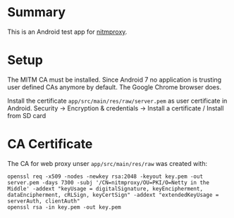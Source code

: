 # Summary

This is an Android test app for [nitmproxy](https://github.com/chhsiao90/nitmproxy).

# Setup

The MITM CA must be installed. Since Android 7 no application is trusting user defined CAs anymore by default. The Google Chrome browser does.

Install the certificate `app/src/main/res/raw/server.pem` as user certificate in Android. Security -> Encryption & credentials -> Install a certificate / Install from SD card 

# CA Certificate

The CA for web proxy unser `app/src/main/res/raw` was created with:

~~~shell script
openssl req -x509 -nodes -newkey rsa:2048 -keyout key.pem -out server.pem -days 7300 -subj '/CN=nitmproxy/OU=PKI/O=Netty in the Middle' -addext "keyUsage = digitalSignature, keyEncipherment, dataEncipherment, cRLSign, keyCertSign" -addext "extendedKeyUsage = serverAuth, clientAuth"
openssl rsa -in key.pem -out key.pem
~~~~

